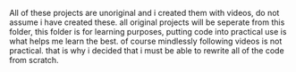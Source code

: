 All of these projects are unoriginal and i created them with videos, do not assume i have created these.
all original projects will be seperate from this folder, this folder is for learning purposes, putting code into practical use is what helps me learn the best. 
of course mindlessly following videos is not practical.
that is why i decided that i must be able to rewrite all of the code from scratch. 
